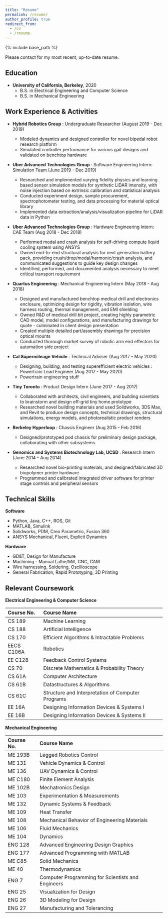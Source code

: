 ```yaml
---
title: "Resume"
permalink: /resume/
author_profile: true
redirect_from:
  - /cv
  - /resume
---
```


{% include base_path %}

Please contact for my most recent, up-to-date resume.

## Education
* __University of California, Berkeley__,  2020
  * B.S. in Electrical Engineering and Computer Science
  * B.S. in Mechanical Engineering

## Work Experience & Activities
* **Hybrid Robotics Group** 
: Undergraduate Researcher (August 2019 - Dec 2019)
  * Modeled dynamics and designed controller for novel bipedal robot research platform
  * Simulated controller performance for various gait designs and validated on benchtop hardware

* **Uber Advanced Technologies Group** 
: Software Engineering Intern: Simulation Team (June 2019 - Dec 2019)
  * Researched and implemented varying fidelity physics and learning based sensor simulation models for synthetic LiDAR intensity, with noise injection based on extrinsic calibration and statistical analysis
  * Conducted experiment design, sample procurement, spectrophotometer testing, and data processing for material optical library
  * Implemented data extraction/analysis/visualization pipeline for LiDAR data in Python

* **Uber Advanced Technologies Group** 
: Hardware Engineering Intern: CAE Team (Aug 2018 - Dec 2018)
  * Performed modal and crash analysis for self-driving compute liquid cooling system using ANSYS
  * Owned end-to-end structural analysis for next generation battery pack, providing crush/drop/modal/harmonic/crash analysis, and communicated suggestions to guide key design changes
  * Identified, performed, and documented analysis necessary to meet critical transport requirement

* **Quartus Engineering** 
: Mechanical Engineering Intern (May 2018 - Aug 2018)
  * Designed and manufactured benchtop medical drill and electronics enclosure, optimizing design for rigidity, vibration isolation, wire harness routing, thermal management, and EMI shielding
  * Owned R&D of medical drill bit project, creating highly parametric CAD model, model configurations, and manufacturing drawings for quote - culminated in client design presentation
  * Created multiple detailed part/assembly drawings for precision optical mounts
  * Conducted thorough market survey of robotic arm end effectors for automation side project 

* **Cal Supermileage Vehicle** 
: Technical Adviser (Aug 2017 - May 2020)
  * Designing, building, and testing superefficient electric vehicles
: Powertrain Lead Engineer (Aug 2017 - May 2020)
  * Powertrain engineering stuff

* **Tiny Toronto** 
: Product Design Intern (June 2017 - Aug 2017)
  * Collaborated with architects, civil engineers, and building scientists to brainstorm and design off-grid tiny home prototype
  * Researched novel building materials and used Solidworks, 3DS Max, and Revit to produce design concepts, technical drawings, structural simulations, energy models, and photorealistic product renders

* **Berkeley Hyperloop** 
: Chassis Engineer (Aug 2015 - Feb 2016)
  * Designed/prototyped pod chassis for preliminary design package, collaborating with other subsystems

* **Genomics and Systems Biotechnology Lab, UCSD** 
: Research Intern (June 2014 - Aug 2014)
  * Researched novel bio-printing materials, and designed/fabricated 3D biopolymer printer hardware
  * Programmed and calibrated integrated driver software for printer stage controls and peripheral sensors

## Technical Skills
**Software**
* Python, Java, C++, ROS, Git
* MATLAB, Simulink
* Solidworks, PDM, Creo Parametric, Fusion 360
* ANSYS Mechanical, Fluent, Explicit Dynamics

**Hardware**
* GD&T, Design for Manufacture
* Machining - Manual Lathe/Mill, CNC, CAM
* Wire harnessing, Soldering, Oscilloscope
* General Fabrication, Rapid Prototyping, 3D Printing 


## Relevant Coursework
**Electrical Engineering & Computer Science**

|Course No. |Course Name                                       | 
|:----------|:-------------------------------------------------|
|CS 189     |Machine Learning                                  |
|CS 188     |Artificial Intelligence                           |
|CS 170     |Efficient Algorithms & Intractable Problems       |
|EECS C106A |Robotics                                          |
|EE C128    |Feedback Control Systems                          |
|CS 70      |Discrete Mathematics & Probability Theory         |
|CS 61A     |Computer Architecture                             |
|CS 61B     |Datastructures & Algorithms                       |
|CS 61C     |Structure and Interpretation of Computer Programs |
|EE 16A     |Designing Information Devices & Systems I         |
|EE 16B     |Designing Information Devices & Systems II        |

**Mechanical Engineering**

|Course No. |Course Name                                      |
|:----------|:------------------------------------------------|
|ME 193B |Legged Robotics Control                             |
|ME 131  |Vehicle Dynamics & Control                          |
|ME 136  |UAV Dynamics & Control                              |
|ME C180 |Finite Element Analysis                             |
|ME 102B |Mechatronics Design                                 |
|ME 103  |Experimentation & Measurements                      |
|ME 132  |Dynamic Systems & Feedback                          |
|ME 109  |Heat Transfer                                       |
|ME 108  |Mechanical Behavior of Engineering Materials        |
|ME 106  |Fluid Mechanics                                     |
|ME 104  |Dynamics                                            |
|ENG 128 |Advanced Engineering Design Graphics                |
|ENG 177 |Advanced Programming with MATLAB                    |
|ME C85  |Solid Mechanics                                     |
|ME 40   |Thermodynamics                                      |
|ENG 7   |Computer Programming for Scientists and Engineers   |
|ENG 25  |Visualization for Design                            |
|ENG 26  |3D Modeling for Design                              |
|ENG 27  |Manufacturing and Tolerancing                       |

